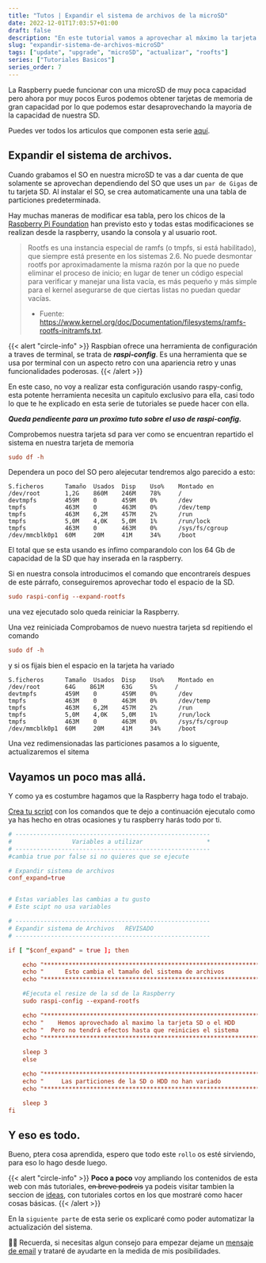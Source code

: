 ```yaml
---
title: "Tutos | Expandir el sistema de archivos de la microSD"
date: 2022-12-01T17:03:57+01:00
draft: false
description: "En este tutorial vamos a aprovechar al máximo la tarjeta SD y actualizaremos el sistema."
slug: "expandir-sistema-de-archivos-microSD"
tags: ["update", "upgrade", "microSD", "actualizar", "roofts"]
series: ["Tutoriales Basicos"]
series_order: 7
---
```


La Raspberry puede funcionar con una microSD de muy poca capacidad pero ahora por muy pocos Euros podemos obtener tarjetas de memoria de gran capacidad por lo que podemos estar desaprovechando la mayoria de la capacidad de nuestra SD. 

Puedes ver todos los articulos que componen esta serie [aquí](/tutoriales).

## Expandir el sistema de archivos.

Cuando grabamos el SO en nuestra microSD te vas a dar cuenta de que solamente se aprovechan dependiendo del SO que uses un `par de Gigas` de tu tarjeta SD. Al instalar el SO, se crea automaticamente una una tabla de particiones predeterminada.
 
Hay muchas maneras de modificar esa tabla, pero los chicos de la [Raspberry Pi Foundation](https://www.raspberrypi.org/about/) han previsto esto y todas estas modificaciones se realizan desde la raspberry, usando la consola y al usuario root.


> Rootfs es una instancia especial de ramfs (o tmpfs, si está habilitado), que siempre está presente en los sistemas 2.6. No puede desmontar rootfs por aproximadamente la misma razón por la que no puede eliminar el proceso de inicio; en lugar de tener un código especial para verificar y manejar una lista vacía, es más pequeño y más simple para el kernel asegurarse de que ciertas listas no puedan quedar vacías. 
> - Fuente: https://www.kernel.org/doc/Documentation/filesystems/ramfs-rootfs-initramfs.txt.

{{< alert "circle-info" >}}
Raspbian ofrece una herramienta de configuración a traves de terminal, se trata de ***raspi-config***. Es una herramienta que se usa por terminal con un aspecto retro con una apariencia retro y unas funcionalidades poderosas.
{{< /alert >}}

En este caso, no voy a realizar esta configuración usando raspy-config, esta potente herramienta necesita un capitulo exclusivo para ella, casi todo lo que te he explicado en esta serie de tutoriales se puede hacer con ella. 

***Queda pendieente para un proximo tuto sobre el uso de raspi-config.***

Comprobemos nuestra tarjeta sd para ver como se encuentran repartido el sistema en nuestra tarjeta de memoria

```toml
sudo df -h
```
Dependera un poco del SO pero alejecutar tendremos algo parecido a esto:

```
S.ficheros      Tamaño  Usados  Disp    Uso%    Montado en 
/dev/root       1,2G    860M    246M    78%     / 
devtmpfs        459M    0       459M    0%      /dev
tmpfs           463M    0       463M    0%      /dev/temp 
tmpfs           463M    6,2M    457M    2%      /run 
tmpfs           5,0M    4,0K    5,0M    1%      /run/lock 
tmpfs           463M    0       463M    0%      /sys/fs/cgroup 
/dev/mmcblk0p1  60M     20M     41M     34%     /boot
```

El total que se esta usando es ínfimo comparandolo con los 64 Gb de capacidad de la SD que hay inserada en la raspberry.

Si en nuestra consola introducimos el comando que encontrareís despues de este párrafo, conseguiremos aprovechar todo el espacio de la SD.

```toml
sudo raspi-config --expand-rootfs
```

una vez ejecutado solo queda reiniciar la Raspberry.

Una vez reiniciada Comprobamos de nuevo nuestra tarjeta sd repitiendo el comando

```toml
sudo df -h
```
y si os fijais bien el espacio en la tarjeta ha variado
```
S.ficheros      Tamaño  Usados  Disp    Uso%    Montado en 
/dev/root       64G    861M     63G     5%     / 
devtmpfs        459M    0       459M    0%      /dev
tmpfs           463M    0       463M    0%      /dev/temp 
tmpfs           463M    6,2M    457M    2%      /run 
tmpfs           5,0M    4,0K    5,0M    1%      /run/lock 
tmpfs           463M    0       463M    0%      /sys/fs/cgroup 
/dev/mmcblk0p1  60M     20M     41M     34%     /boot
```

Una vez redimensionadas las particiones pasamos a lo siguente, actualizaremos el sitema 

## Vayamos un poco mas allá.

Y como ya es costumbre hagamos que la Raspberry haga todo el trabajo.

[Crea tu script](/ideas/ideas-tu-primer-script-bash/) con los comandos que te dejo a continuación ejecutalo como ya has hecho en otras ocasiones y tu raspberry harás todo por ti.


```toml
# -------------------------------------------------------    
#                 Variables a utilizar                  *
# -------------------------------------------------------
#cambia true por false si no quieres que se ejecute

# Expandir sistema de archivos
conf_expand=true


# Estas variables las cambias a tu gusto
# Este scipt no usa variables

# -------------------------------------------------------
# Expandir sistema de Archivos   REVISADO
# -------------------------------------------------------

if [ "$conf_expand" = true ]; then 

    echo "**************************************************************"
    echo "      Esto cambia el tamaño del sistema de archivos           "
    echo "**************************************************************"

    #Ejecuta el resize de la sd de la Raspberry
    sudo raspi-config --expand-rootfs

    echo "**************************************************************"
    echo "    Hemos aprovechado al maximo la tarjeta SD o el HDD        "
    echo "  Pero no tendrá efectos hasta que reinicies el sistema       "
    echo "**************************************************************"
    
    sleep 3
    else

    echo "**************************************************************"
    echo "     Las particiones de la SD o HDD no han variado            "
    echo "**************************************************************"

    sleep 3
fi
```

## Y eso es todo.
Bueno, ptera cosa aprendida, espero que todo este `rollo` os esté sirviendo, para eso lo hago desde luego. 

{{< alert "circle-info" >}}
**Poco a poco** voy ampliando los contenidos de esta web con más tutoriales, ~~~~en breve podreis~~~~ ya podeis visitar tambien la seccion de [ideas](/ideas), con tutoriales cortos en los que mostraré como hacer cosas básicas.
{{< /alert >}}

En la `siguiente parte` de esta serie os explicaré como poder automatizar la actualización del sistema.

🙋‍♀️ Recuerda, si necesitas algun consejo para empezar dejame un [mensaje de email](mailto:proyectopy@gmx.es) y trataré de ayudarte en la medida de mis posibilidades.

